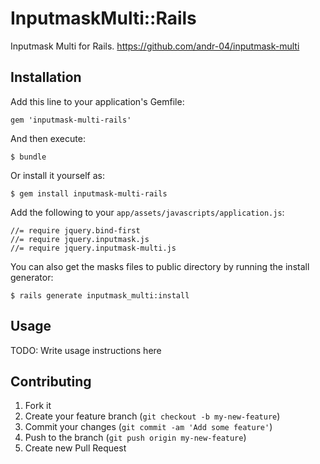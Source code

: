 # InputmaskMulti::Rails

Inputmask Multi for Rails. https://github.com/andr-04/inputmask-multi

## Installation

Add this line to your application's Gemfile:

    gem 'inputmask-multi-rails'

And then execute:

    $ bundle

Or install it yourself as:

    $ gem install inputmask-multi-rails

Add the following to your `app/assets/javascripts/application.js`:

    //= require jquery.bind-first
    //= require jquery.inputmask.js
    //= require jquery.inputmask-multi.js

You can also get the masks files to public directory by running the install generator:

    $ rails generate inputmask_multi:install

## Usage

TODO: Write usage instructions here

## Contributing

1. Fork it
2. Create your feature branch (`git checkout -b my-new-feature`)
3. Commit your changes (`git commit -am 'Add some feature'`)
4. Push to the branch (`git push origin my-new-feature`)
5. Create new Pull Request
